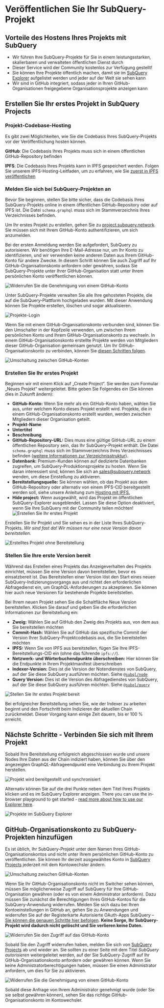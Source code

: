 # Veröffentlichen Sie Ihr SubQuery-Projekt

## Vorteile des Hostens Ihres Projekts mit SubQuery

- Wir führen Ihre SubQuery-Projekte für Sie in einem leistungsstarken, skalierbaren und verwalteten öffentlichen Dienst durch
- Dieser Service wird der Community kostenlos zur Verfügung gestellt!
- Sie können Ihre Projekte öffentlich machen, damit sie im [SubQuery Explorer](https://explorer.subquery.network) aufgelistet werden und jeder auf der Welt sie sehen kann
- Wir sind in GitHub integriert, sodass jeder in Ihren GitHub-Organisationen freigegebene Organisationsprojekte anzeigen kann

## Erstellen Sie Ihr erstes Projekt in SubQuery Projects

### Projekt-Codebase-Hosting

Es gibt zwei Möglichkeiten, wie Sie die Codebasis Ihres SubQuery-Projekts vor der Veröffentlichung hosten können.

**GitHub**: Die Codebasis Ihres Projekts muss sich in einem öffentlichen GitHub-Repository befinden

**IPFS**: Die Codebasis Ihres Projekts kann in IPFS gespeichert werden. Folgen Sie unserem IPFS-Hosting-Leitfaden, um zu erfahren, wie Sie [zuerst in IPFS veröffentlichen](ipfs.md)

### Melden Sie sich bei SubQuery-Projekten an

Bevor Sie beginnen, stellen Sie bitte sicher, dass die Codebasis Ihres SubQuery-Projekts online in einem öffentlichen GitHub-Repository oder auf IPFS ist. Die Datei `schema.graphql` muss sich im Stammverzeichnis Ihres Verzeichnisses befinden.

Um Ihr erstes Projekt zu erstellen, gehen Sie zu [project.subquery.network](https://project.subquery.network). Sie müssen sich mit Ihrem GitHub-Konto authentifizieren, um sich anzumelden.

Bei der ersten Anmeldung werden Sie aufgefordert, SubQuery zu autorisieren. Wir benötigen Ihre E-Mail-Adresse nur, um Ihr Konto zu identifizieren, und wir verwenden keine anderen Daten aus Ihrem GitHub-Konto für andere Zwecke. In diesem Schritt können Sie auch Zugriff auf Ihr GitHub-Organisationskonto anfordern oder gewähren, sodass Sie SubQuery-Projekte unter Ihrer GitHub-Organisation statt unter Ihrem persönlichen Konto veröffentlichen können.

![Widerrufen Sie die Genehmigung von einem GitHub-Konto](/assets/img/project_auth_request.png)

Unter SubQuery-Projekte verwalten Sie alle Ihre gehosteten Projekte, die auf die SubQuery-Plattform hochgeladen wurden. Mit dieser Anwendung können Sie Projekte erstellen, löschen und sogar aktualisieren.

![Projekte-Login](/assets/img/projects-dashboard.png)

Wenn Sie mit einem GitHub-Organisationskonto verbunden sind, können Sie den Umschalter in der Kopfzeile verwenden, um zwischen Ihrem persönlichen Konto und Ihrem GitHub-Organisationskonto zu wechseln. In einem GitHub-Organisationskonto erstellte Projekte werden von Mitgliedern dieser GitHub-Organisation gemeinsam genutzt. Um Ihr GitHub-Organisationskonto zu verbinden, können Sie [diesen Schritten folgen](#add-github-organization-account-to-subquery-projects).

![Umschaltung zwischen GitHub-Konten](/assets/img/projects-account-switcher.png)

### Erstellen Sie Ihr erstes Projekt

Beginnen wir mit einem Klick auf „Create Project“. Sie werden zum Formular „Neues Projekt“ weitergeleitet. Bitte geben Sie Folgendes ein (Sie können dies in Zukunft ändern):

- **GitHub-Konto:** Wenn Sie mehr als ein GitHub-Konto haben, wählen Sie aus, unter welchem Konto dieses Projekt erstellt wird. Projekte, die in einem GitHub-Organisationskonto erstellt wurden, werden zwischen Mitgliedern dieser Organisation geteilt.
- **Projekt-Name**
- **Untertitel**
- **Beschreibung**
- **GitHub-Repository-URL:** Dies muss eine gültige GitHub-URL zu einem öffentlichen Repository sein, das Ihr SubQuery-Projekt enthält. Die Datei `schema.graphql` muss sich im Stammverzeichnis Ihres Verzeichnisses befinden ([weitere Informationen zur Verzeichnisstruktur](../create/introduction.md#directory-structure)).
- **Datenbank:** Premium-Kunden können auf dedizierte Datenbanken zugreifen, um SubQuery-Produktionsprojekte zu hosten. Wenn Sie daran interessiert sind, können Sie sich an [sales@subquery.network](mailto:sales@subquery.network) wenden, um diese Einstellung zu aktivieren.
- **Bereitstellungsquelle:** Sie können wählen, ob das Projekt aus dem GitHub-Repository oder alternativ von einem IPFS-CID bereitgestellt werden soll, siehe unsere Anleitung zum [Hosting mit IPFS.](ipfs.md)
- **Hide project:** Wenn ausgewählt, wird das Projekt im öffentlichen SubQuery-Explorer ausgeblendet. Lassen Sie diese Option deaktiviert, wenn Sie Ihre SubQuery mit der Community teilen möchten! ![Erstellen Sie Ihr erstes Projekt](/assets/img/projects-create.png)

Erstellen Sie Ihr Projekt und Sie sehen es in der Liste Ihres SubQuery-Projekts. _Wir sind fast da! Wir müssen nur eine neue Version davon bereitstellen._

![Erstelltes Projekt ohne Bereitstellung](/assets/img/projects-no-deployment.png)

### Stellen Sie Ihre erste Version bereit

Während das Erstellen eines Projekts das Anzeigeverhalten des Projekts einrichtet, müssen Sie eine Version davon bereitstellen, bevor es einsatzbereit ist. Das Bereitstellen einer Version löst den Start eines neuen SubQuery-Indizierungsvorgangs aus und richtet den erforderlichen Abfragedienst ein, um GraphQL-Anforderungen zu akzeptieren. Sie können hier auch neue Versionen für bestehende Projekte bereitstellen.

Bei Ihrem neuen Projekt sehen Sie die Schaltfläche Neue Version bereitstellen. Klicken Sie darauf und geben Sie die erforderlichen Informationen zur Bereitstellung ein:

- **Zweig:** Wählen Sie auf GitHub den Zweig des Projekts aus, von dem aus Sie bereitstellen möchten
- **Commit-Hash:** Wählen Sie auf GitHub das spezifische Commit der Version Ihrer SubQuery-Projektcodebasis aus, die Sie bereitstellen möchten
- **IPFS:** Wenn Sie von IPFS aus bereitstellen, fügen Sie Ihre IPFS-Bereitstellungs-CID ein (ohne das führende `ipfs://`).
- **Netzwerk- und Wörterbuchendpunkte überschreiben:** Hier können Sie die Endpunkte in Ihrem Projektmanifest überschreiben
- **Indexer-Version:** Dies ist die Version der Notendienstes von SubQuery, auf der Sie diese SubQuery ausführen möchten. Siehe [`@subql/node`](https://www.npmjs.com/package/@subql/node)
- **Query Version:** Dies ist die Version des Abfragedienstes von SubQuery, auf der Sie diese SubQuery ausführen möchten. Siehe [`@subql/query`](https://www.npmjs.com/package/@subql/query)

![Stellen Sie Ihr erstes Projekt bereit](https://static.subquery.network/media/projects/projects-first-deployment.png)

Bei erfolgreicher Bereitstellung sehen Sie, wie der Indexer zu arbeiten beginnt und den Fortschritt beim Indizieren der aktuellen Chain zurückmeldet. Dieser Vorgang kann einige Zeit dauern, bis er 100 % erreicht.

## Nächste Schritte - Verbinden Sie sich mit Ihrem Projekt

Sobald Ihre Bereitstellung erfolgreich abgeschlossen wurde und unsere Nodes Ihre Daten aus der Chain indiziert haben, können Sie über den angezeigten GraphQL-Abfrageendpunkt eine Verbindung zu Ihrem Projekt herstellen.

![Projekt wird bereitgestellt und synchronisiert](/assets/img/projects-deploy-sync.png)

Alternativ können Sie auf die drei Punkte neben dem Titel Ihres Projekts klicken und es im SubQuery Explorer anzeigen. There you can use the in-browser playground to get started - [read more about how to use our Explorer here](../run_publish/query.md).

![Projekte im SubQuery Explorer](/assets/img/projects-explorer.png)

## GitHub-Organisationskonto zu SubQuery-Projekten hinzufügen

Es ist üblich, Ihr SubQuery-Projekt unter dem Namen Ihres GitHub-Organisationskontos und nicht unter Ihrem persönlichen GitHub-Konto zu veröffentlichen. Sie können Ihr derzeit ausgewähltes Konto in [SubQuery Projects](https://project.subquery.network) jederzeit mit dem Kontowechsler ändern.

![Umschaltung zwischen GitHub-Konten](/assets/img/projects-account-switcher.png)

Wenn Sie Ihr GitHub-Organisationskonto nicht im Switcher sehen können, müssen Sie möglicherweise Zugriff auf SubQuery für Ihre GitHub-Organisation gewähren (oder es von einem Administrator anfordern). Dazu müssen Sie zunächst die Berechtigungen Ihres GitHub-Kontos für die SubQuery-Anwendung widerrufen. Melden Sie sich dazu bei Ihren Kontoeinstellungen in GitHub an, gehen Sie zu Anwendungen und widerrufen Sie auf der Registerkarte Autorisierte OAuth-Apps SubQuery – [Sie können die genauen Schritte hier befolgen](https://docs.github.com/en/github/authenticating-to-github/keeping-your-account-and-data-secure/reviewing-your-authorized-applications-oauth). **Keine Sorge, Ihr SubQuery-Projekt wird dadurch nicht gelöscht und Sie verlieren keine Daten.**

![Widerrufen Sie den Zugriff auf das GitHub-Konto](/assets/img/project_auth_revoke.png)

Sobald Sie den Zugriff widerrufen haben, melden Sie sich von [SubQuery Projects](https://project.subquery.network) ab und wieder an. Sie sollten zu einer Seite mit dem Titel _SubQuery autorisieren_ weitergeleitet werden, auf der Sie SubQuery-Zugriff auf Ihr GitHub-Organisationskonto anfordern oder gewähren können. Wenn Sie keine Administratorberechtigungen haben, müssen Sie einen Administrator anfordern, um dies für Sie zu aktivieren.

![Widerrufen Sie die Genehmigung von einem GitHub-Konto](/assets/img/project_auth_request.png)

Sobald diese Anfrage von Ihrem Administrator genehmigt wurde (oder Sie sie selbst gewähren können), sehen Sie das richtige GitHub-Organisationskonto im Kontowechsler.
